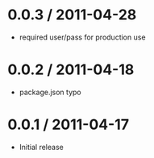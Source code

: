 
0.0.3 / 2011-04-28 
==================

  * required user/pass for production use

0.0.2 / 2011-04-18 
==================

  * package.json typo

0.0.1 / 2011-04-17
==================

  * Initial release
